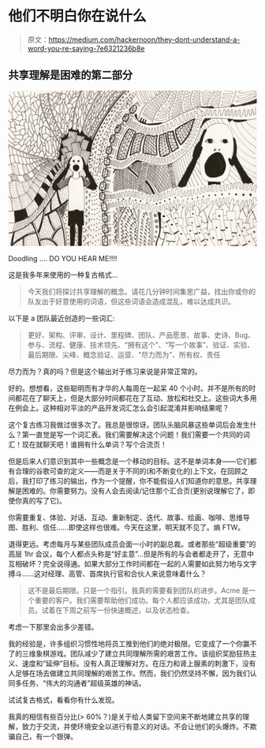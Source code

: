 # 他们不明白你在说什么

> 原文：<https://medium.com/hackernoon/they-dont-understand-a-word-you-re-saying-7e6321236b8e>

## 共享理解是困难的第二部分

![](img/aff5eb96ba84fb47e003a58f6a7faa5c.png)

Doodling …. DO YOU HEAR ME!!!!

这是我多年来使用的一种复古格式…

> 今天我们将探讨共享理解的概念。请花几分钟时间集思广益，找出你或你的队友出于好意使用的词语，但这些词语会造成混乱，难以达成共识。

以下是 a 团队最近创造的一些词汇:

> 更好、架构、评审、设计、里程碑、团队、产品愿景、故事、史诗、Bug、参与、流程、健康、技术领先、“拥有这个”、“写一个故事”、验证、实验、最后期限、尖峰、概念验证、运营、“尽力而为”、所有权、责任

尽力而为？真的吗？但是这个输出对于练习来说是非常正常的。

好的。想想看，这些聪明而有才华的人每周在一起呆 40 个小时。并不是所有的时间都花在了聊天上，但是大部分时间都花在了互动、放松和社交上。这些词大多用在例会上。这种相对平淡的产品开发词汇怎么会引起混淆并影响结果呢？

这个复古练习我做过很多次了。我总是很惊讶。团队头脑风暴这些单词后会发生什么？第一直觉是写一个词汇表。我们需要解决这个问题！我们需要一个共同的词汇！现在就聊天吧！谁拥有什么单词？写个合流页！

但是后来人们意识到其中一些概念是一个移动的目标。这不是单词本身——它们都有合理的谷歌可查的定义——而是关于不同的(和不断变化的)上下文。在回顾之后，我打印了练习的输出，作为一个提醒，你不能假设人们知道你的意思。共享理解是困难的。你需要努力。没有人会去阅读/记住那个汇合页(更别说理解它了，即使你真的写了它)。

你需要重复、体验、对话、互动、重新制定、迭代、故事、绘画、咖啡、思维导图、胜利、信任……即使这样也很难。今天在这里，明天就不见了。熵 FTW。

退得更远。考虑每月与某些团队成员会面一小时的副总裁。或者那些“超级重要”的高层 1hr 会议，每个人都点头称是“好主意”…但是所有的与会者都走开了，无意中互相破坏？完全说得通。如果大部分工作时间都在一起的人需要如此努力地与文字搏斗……这对经理、高管、首席执行官和合伙人来说意味着什么？

> 这不是最后期限。只是一个指引。我真的需要看到团队的进步。Acme 是一个重要的客户。我们需要帮助他们成功。每个人都应该成功，尤其是团队成员。试着在下周之前写一份快速概述，以及状态检查。

考虑一下那里会出多少差错。

我的经验是，许多组织习惯性地将员工推到他们的绝对极限。它变成了一个你赢不了的三维象棋游戏。团队减少了建立共同理解所需的艰苦工作。该组织奖励狂热主义、速度和“延伸”目标。没有人真正理解对方。在压力和肾上腺素的刺激下，没有人足够在场去做建立共同理解的艰苦工作。然而，我们仍然坚持不懈，因为我们认同多任务、“伟大的沟通者”超级英雄的神话。

试试复古格式，看看你有什么发现。

我真的相信有些百分比(> 60%？)是关于给人类留下空间来不断地建立共享的理解，致力于交流，并使环境安全以进行有意义的对话。不会让他们的头爆炸。不欺骗自己，有一个银弹。